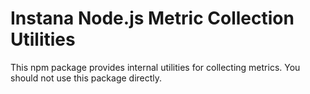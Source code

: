 Instana Node.js Metric Collection Utilities
===========================================

This npm package provides internal utilities for collecting metrics. You should not use this package directly.

